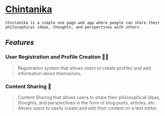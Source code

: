 # [Chintanika]()
```
Chintanika is a simple one page web app where people can share their philosophical ideas, thoughts, and perspectives with others.
```
 _Features_
--
### User Registration and Profile Creation :technologist:

>Registration system that allows users to create profiles and add information about themselves.

### Content Sharing :speech_balloon:
>Content Sharing that allows users to share their philosophical ideas, thoughts, and perspectives in the form of blog posts, articles, etc.
>Allows users to easily create and edit their content on a text editor.
